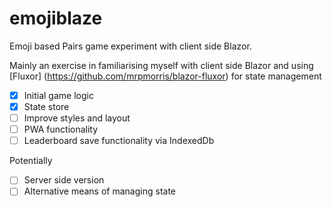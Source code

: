 # emojiblaze
Emoji based Pairs game experiment with client side Blazor. 

Mainly an exercise in familiarising myself with client side Blazor and using [Fluxor] (https://github.com/mrpmorris/blazor-fluxor) for state management

- [x] Initial game logic
- [x] State store
- [ ] Improve styles and layout
- [ ] PWA functionality
- [ ] Leaderboard save functionality via IndexedDb

Potentially

- [ ] Server side version
- [ ] Alternative means of managing state
